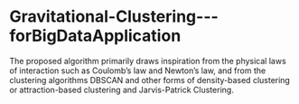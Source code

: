 # Gravitational-Clustering---forBigDataApplication
The proposed algorithm primarily draws inspiration from the physical laws of interaction such as Coulomb’s law and Newton’s law, and from the clustering algorithms DBSCAN and other forms of density-based clustering or attraction-based clustering and Jarvis-Patrick Clustering. 
